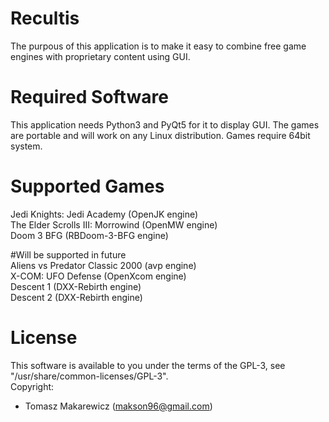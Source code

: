 # Recultis
The purpous of this application is to make it easy to combine free game engines with proprietary content using GUI.

# Required Software
This application needs Python3 and PyQt5 for it to display GUI. The games are portable and will work on any Linux distribution. Games require 64bit system.

# Supported Games
Jedi Knights: Jedi Academy (OpenJK engine) <br />
The Elder Scrolls III: Morrowind (OpenMW engine) <br />
Doom 3 BFG (RBDoom-3-BFG engine)

#Will be supported in future <br />
Aliens vs Predator Classic 2000 (avp engine) <br />
X-COM: UFO Defense (OpenXcom engine) <br />
Descent 1 (DXX-Rebirth engine) <br />
Descent 2 (DXX-Rebirth engine)

# License
This software is available to you under the terms of the GPL-3, see "/usr/share/common-licenses/GPL-3". <br />
Copyright:
- Tomasz Makarewicz (makson96@gmail.com)
